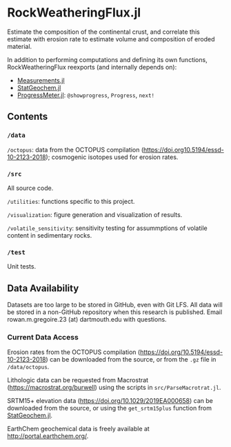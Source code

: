 # RockWeatheringFlux.jl
Estimate the composition of the continental crust, and correlate this estimate with erosion rate to estimate volume and composition of eroded material.

In addition to performing computations and defining its own functions, RockWeatheringFlux reexports (and internally depends on):

* [Measurements.jl](https://github.com/JuliaPhysics/Measurements.jl)
* [StatGeochem.jl](https://github.com/brenhinkeller/StatGeochem.jl)
* [ProgressMeter.jl](https://github.com/timholy/ProgressMeter.jl): `@showprogress`, `Progress`, `next!`

## Contents
### `/data`

`/octopus`: data from the OCTOPUS compilation (https://doi.org10.5194/essd-10-2123-2018); cosmogenic isotopes used for erosion rates. 

### `/src`

All source code.

`/utilities`: functions specific to this project.

`/visualization`: figure generation and visualization of results.

`/volatile_sensitivity`: sensitivity testing for assummptions of volatile content in sedimentary rocks.

### `/test`

Unit tests.

## Data Availability
Datasets are too large to be stored in GitHub, even with Git LFS. All data will be stored in a non-GitHub repository when this research is published. Email rowan.m.gregoire.23 (at) dartmouth.edu with questions.

### Current Data Access

Erosion rates from the OCTOPUS compilation (https://doi.org/10.5194/essd-10-2123-2018) can be downloaded from the source, or from the `.gz` file in `/data/octopus`.

Lithologic data can be requested from Macrostrat (https://macrostrat.org/burwell) using the scripts in `src/ParseMacrotrat.jl`.

SRTM15+ elevation data (https://doi.org/10.1029/2019EA000658) can be downloaded from the source, or using the `get_srtm15plus` function from [StatGeochem.jl](https://github.com/brenhinkeller/StatGeochem.jl).

EarthChem geochemical data is freely available at http://portal.earthchem.org/.